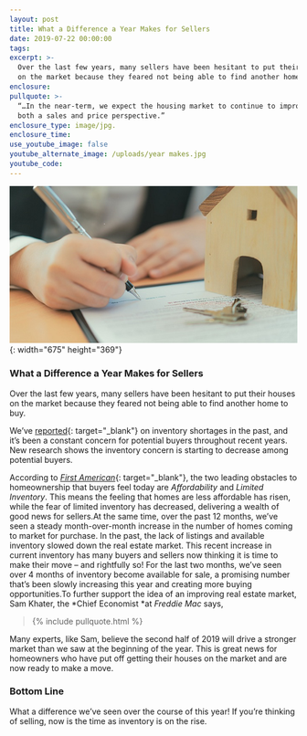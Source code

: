 ```yaml
---
layout: post
title: What a Difference a Year Makes for Sellers
date: 2019-07-22 00:00:00
tags:
excerpt: >-
  Over the last few years, many sellers have been hesitant to put their houses
  on the market because they feared not being able to find another home to buy.
enclosure:
pullquote: >-
  “…In the near-term, we expect the housing market to continue to improve from
  both a sales and price perspective.”
enclosure_type: image/jpg.
enclosure_time:
use_youtube_image: false
youtube_alternate_image: /uploads/year makes.jpg
youtube_code:
---
```


![](/uploads/year-makes-1.jpg){: width="675" height="369"}

### What a Difference a Year Makes for Sellers

Over the last few years, many sellers have been hesitant to put their houses on the market because they feared not being able to find another home to buy.

We’ve&nbsp;[reported](https://www.simplifyingthemarket.com/2018/07/23/lack-of-listings-slowing-down-the-market/?a=493612-8c0dbc3d035ab276a3307c7af975cf8a){: target="_blank"}&nbsp;on inventory shortages in the past, and it’s been a constant concern for potential buyers throughout recent years. New research shows the inventory concern is starting to decrease among potential buyers.

According to&nbsp;[*First American*](https://blog.firstam.com/economics/the-unexpected-surprise-boosting-demand-and-supply-in-2019){: target="_blank"}, the two leading obstacles to homeownership that buyers feel today are&nbsp;*Affordability*&nbsp;and&nbsp;*Limited Inventory*. This means the feeling that homes are less affordable has risen, while the fear of limited inventory has decreased, delivering a wealth of good news for sellers.At the same time, over the past 12 months, we’ve seen a steady month-over-month increase in the number of homes coming to market for purchase. In the past, the lack of listings and available inventory slowed down the real estate market. This recent increase in current inventory has many buyers and sellers now thinking it is time to make their move – and rightfully so\! For the last two months, we’ve seen over 4 months of inventory become available for sale, a promising number that’s been slowly increasing this year and creating more buying opportunities.To further support the idea of an improving real estate market, Sam Khater, the&nbsp;*Chief Economist&nbsp;*at&nbsp;*Freddie Mac*&nbsp;says,

> {% include pullquote.html %}

Many experts, like Sam, believe the second half of 2019 will drive a stronger market than we saw at the beginning of the year. This is great news for homeowners who have put off getting their houses on the market and are now ready to make a move.

### **Bottom Line**

What a difference we’ve seen over the course of this year\! If you’re thinking of selling, now is the time as inventory is on the rise.